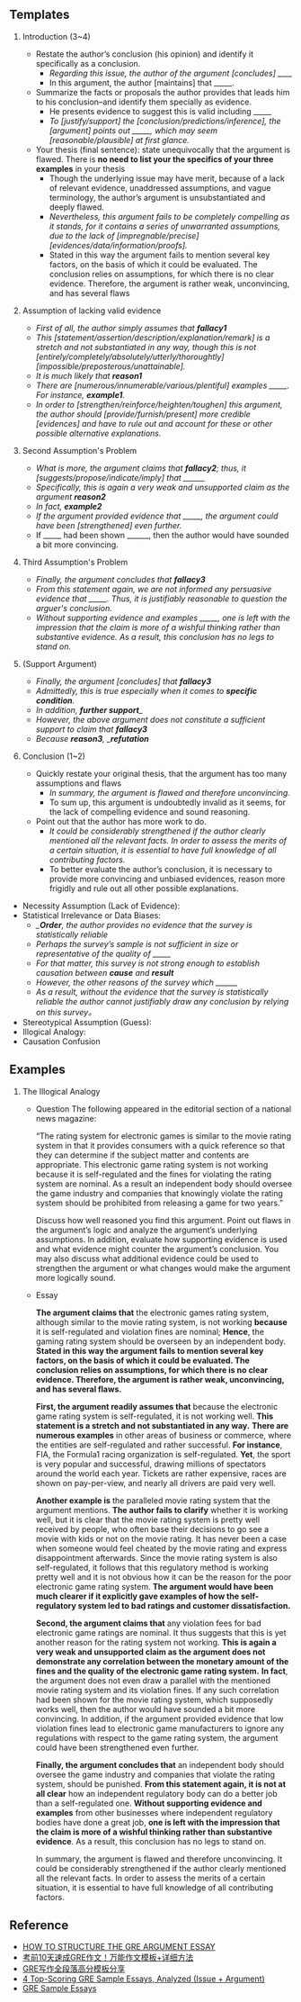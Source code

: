 ## Templates
1. Introduction (3~4)
	- Restate the author’s conclusion (his opinion) and identify it specifically as a conclusion.
		- *Regarding this issue, the author of the argument [concludes] ____*
		- In this argument, the author [maintains] that _____.
	- Summarize the facts or proposals the author provides that leads him to his conclusion–and identify them specially as evidence.
		- He presents evidence to suggest this is valid including _____
		- *To [justify/support] the [conclusion/predictions/inference], the [argument] points out _____, which may seem [reasonable/plausible] at first glance.*
	- Your thesis (final sentence): state unequivocally that the argument is flawed. There is **no need to list your the specifics of your three examples** in your thesis
		- Though the underlying issue may have merit, because of a lack of relevant evidence, unaddressed assumptions, and vague terminology, the author’s argument is unsubstantiated and deeply flawed.
		- *Nevertheless, this argument fails to be completely compelling as it stands, for it contains a series of unwarranted assumptions, due to the lack of [impregnable/precise] [evidences/data/information/proofs].*
		- Stated in this way the argument fails to mention several key factors, on the basis of which it could be evaluated. The conclusion relies on assumptions, for which there is no clear evidence. Therefore, the argument is rather weak, unconvincing, and has several flaws
	
2. Assumption of lacking valid evidence
	- *First of all, the author simply assumes that ___fallacy1___*
	- *This [statement/assertion/description/explanation/remark] is a stretch and not substantiated in any way, though this is not [entirely/completely/absolutely/utterly/thoroughtly] [impossible/preposterous/unattainable].*
	- *It is much likely that ___reason1___*
	- *There are [numerous/innumerable/various/plentiful] examples _____. For instance, ___example1___.*
	- *In order to [strengthen/reinforce/heighten/toughen] this argument, the author should [provide/furnish/present] more credible [evidences] and have to rule out and account for these or other possible alternative explanations.*

3. Second Assumption's Problem
	- *What is more, the argument claims that ___fallacy2___; thus, it [suggests/propose/indicate/imply] that ______*
	- *Specifically, this is again a very weak and unsupported claim as the argument ___reason2___*
	- *In fact, ___example2___*
	- *If the argument provided evidence that _____, the argument could have been [strengthened] even further.*
	- If _____ had been shown ______, then the author would have sounded a bit more convincing.

4. Third Assumption's Problem 
	- *Finally, the argument concludes that ___fallacy3___*
	- *From this statement again, we are not informed any persuasive evidence that _____. Thus, it is justifiably reasonable to question the arguer's conclusion.*
	- *Without supporting evidence and examples _____, one is left with the impression that the claim is more of a wishful thinking rather than substantive evidence. As a result, this conclusion has no legs to stand on.*

4. (Support Argument)
	- *Finally, the argument [concludes] that ___fallacy3___*
	- *Admittedly, this is true especially when it comes to ____specific condition____.*
	- *In addition, _____further support______*
	- *However, the above argument does not constitute a sufficient support to claim that ___fallacy3___*
	- *Because ___reason3___, ____refutation___*

5. Conclusion (1~2)
	- Quickly restate your original thesis, that the argument has too many assumptions and flaws
		- *In summary, the argument is flawed and therefore unconvincing.*
		- To sum up, this argument is undoubtedly invalid as it seems, for the lack of compelling evidence and sound reasoning.
	- Point out that the author has more work to do.
		- *It could be considerably strengthened if the author clearly mentioned all the relevant facts. In order to assess the merits of a certain situation, it is essential to have full knowledge of all contributing factors.*
		- To better evaluate the author’s conclusion, it is necessary to provide more convincing and unbiased evidences, reason more frigidly and rule out all other possible explanations.

- Necessity Assumption (Lack of Evidence):
- Statistical Irrelevance or Data Biases:
	- *____Order___, the author provides no evidence that the survey is statistically reliable*
	- *Perhaps the survey’s sample is not sufficient in size or representative of the quality of _____*
	- *For that matter, this survey is not strong enough to establish causation between ___cause___ and ___result___*
	- *However, the other reasons of the survey which  ______*
	- *As a result, without the evidence that the survey is statistically reliable the author cannot justifiably draw any conclusion by relying on this survey。*
- Stereotypical Assumption (Guess):
- Illogical Analogy: 
- Causation Confusion

## Examples

1. The Illogical Analogy
	- Question
		The following appeared in the editorial section of a national news magazine:

		“The rating system for electronic games is similar to the movie rating system in that it provides consumers with a quick reference so that they can determine if the subject matter and contents are appropriate. This electronic game rating system is not working because it is self-regulated and the fines for violating the rating system are nominal. As a result an independent body should oversee the game industry and companies that knowingly violate the rating system should be prohibited from releasing a game for two years.”

		Discuss how well reasoned you find this argument. Point out flaws in the argument’s logic and analyze the argument’s underlying assumptions. In addition, evaluate how supporting evidence is used and what evidence might counter the argument’s conclusion. You may also discuss what additional evidence could be used to strengthen the argument or what changes would make the argument more logically sound.

	- Essay

		__The argument claims that__ the electronic games rating system, although similar to the movie rating system, is not working __because__ it is self-regulated and violation fines are nominal; __Hence__, the gaming rating system should be overseen by an independent body. __Stated in this way the argument fails to mention several key factors, on the basis of which it could be evaluated. The conclusion relies on assumptions, for which there is no clear evidence. Therefore, the argument is rather weak, unconvincing, and has several flaws.__

		__First, the argument readily assumes that__ because the electronic game rating system is self-regulated, it is not working well. __This statement is a stretch and not substantiated in any way.__ __There are numerous examples__ in other areas of business or commerce, where the entities are self-regulated and rather successful. __For instance__, FIA, the Formula1 racing organization is self-regulated. __Yet__, the sport is very popular and successful, drawing millions of spectators around the world each year. Tickets are rather expensive, races are shown on pay-per-view, and nearly all drivers are paid very well.

		__Another example is__ the paralleled movie rating system that the argument mentions. __The author fails to clarify__ whether it is working well, but it is clear that the movie rating system is pretty well received by people, who often base their decisions to go see a movie with kids or not on the movie rating. It has never been a case when someone would feel cheated by the movie rating and express disappointment afterwards. Since the movie rating system is also self-regulated, it follows that this regulatory method is working pretty well and it is not obvious how it can be the reason for the poor electronic game rating system. **The argument would have been much clearer if it explicitly gave examples of how the self-regulatory system led to bad ratings and customer dissatisfaction.**

		__Second, the argument claims that__ any violation fees for bad electronic game ratings are nominal. It thus suggests that this is yet another reason for the rating system not working. __This is again a very weak and unsupported claim as the argument does not demonstrate any correlation between the monetary amount of the fines and the quality of the electronic game rating system.__ __In fact__, the argument does not even draw a parallel with the mentioned movie rating system and its violation fines. If any such correlation had been shown for the movie rating system, which supposedly works well, then the author would have sounded a bit more convincing. In addition, if the argument provided evidence that low violation fines lead to electronic game manufacturers to ignore any regulations with respect to the game rating system, the argument could have been strengthened even further.

		__Finally, the argument concludes that__ an independent body should oversee the game industry and companies that violate the rating system, should be punished. __From this statement again, it is not at all clear__ how an independent regulatory body can do a better job than a self-regulated one. __Without supporting evidence and examples__ from other businesses where independent regulatory bodies have done a great job, __one is left with the impression that the claim is more of a wishful thinking rather than substantive evidence__. As a result, this conclusion has no legs to stand on.

		In summary, the argument is flawed and therefore unconvincing. It could be considerably strengthened if the author clearly mentioned all the relevant facts. In order to assess the merits of a certain situation, it is essential to have full knowledge of all contributing factors.

## Reference
- [HOW TO STRUCTURE THE GRE ARGUMENT ESSAY](https://www.kaptest.com/study/gre/how-to-structure-the-gre-argument-essay/)
- [考前10天速成GRE作文！万能作文模板+详细方法](https://zhuanlan.zhihu.com/p/44469363)
- [GRE写作全段落高分模板分享](https://gre.zhan.com/zuowen58127.html)
- [4 Top-Scoring GRE Sample Essays, Analyzed (Issue + Argument)](https://www.prepscholar.com/gre/blog/gre-essay-sample-issue-argument/#greissueessaysample1)
- [GRE Sample Essays](http://www.greguide.com/gre-sample-essays.html)
